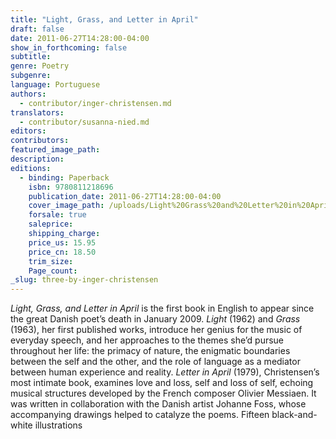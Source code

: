 ```yaml
---
title: "Light, Grass, and Letter in April"
draft: false
date: 2011-06-27T14:28:00-04:00
show_in_forthcoming: false
subtitle:
genre: Poetry
subgenre:
language: Portuguese
authors:
  - contributor/inger-christensen.md
translators:
  - contributor/susanna-nied.md
editors:
contributors:
featured_image_path:
description:
editions:
  - binding: Paperback
    isbn: 9780811218696
    publication_date: 2011-06-27T14:28:00-04:00
    cover_image_path: /uploads/Light%20Grass%20and%20Letter%20in%20April.jpg
    forsale: true
    saleprice:
    shipping_charge:
    price_us: 15.95
    price_cn: 18.50
    trim_size:
    Page_count:
_slug: three-by-inger-christensen
---
```


_Light, Grass, and Letter in April_ is the first book in English to appear since the great Danish poet’s death in January 2009. _Light_ (1962) and _Grass_ (1963), her first published works, introduce her genius for the music of everyday speech, and her approaches to the themes she’d pursue throughout her life: the primacy of nature, the enigmatic boundaries between the self and the other, and the role of language as a mediator between human experience and reality. _Letter in April_ (1979), Christensen’s most intimate book, examines love and loss, self and loss of self, echoing musical structures developed by the French composer Olivier Messiaen. It was written in collaboration with the Danish artist Johanne Foss, whose accompanying drawings helped to catalyze the poems. Fifteen black-and-white illustrations

